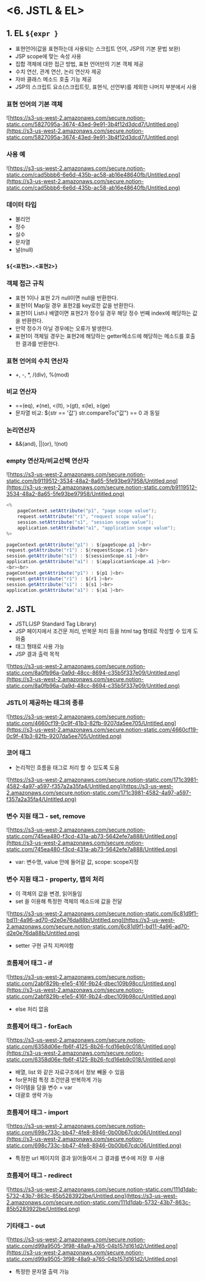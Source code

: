 # <6. JSTL & EL>

## 1. EL `${expr }`

- 표현언어(값을 표현하는데 사용되는 스크립트 언어, JSP의 기본 문법 보완)
- JSP scope에 맞는 속성 사용
- 집합 객체에 대한 접근 방법, 표현 언어만의 기본 객체 제공
- 수치 연산, 관계 연산, 논리 연산자 제공
- 자바 클래스 메소드 호출 기능 제공
- JSP의 스크립트 요소(스크립트릿, 표현식, 선언부)를 제외한 나머지 부분에서 사용

### 표현 언어의 기본 객체

![https://s3-us-west-2.amazonaws.com/secure.notion-static.com/5827095a-3674-43ed-9e91-3b4f12d3dcd7/Untitled.png](https://s3-us-west-2.amazonaws.com/secure.notion-static.com/5827095a-3674-43ed-9e91-3b4f12d3dcd7/Untitled.png)

### 사용 예

![https://s3-us-west-2.amazonaws.com/secure.notion-static.com/cad5bbb6-6e6d-435b-ac58-ab16e48640fb/Untitled.png](https://s3-us-west-2.amazonaws.com/secure.notion-static.com/cad5bbb6-6e6d-435b-ac58-ab16e48640fb/Untitled.png)

### 데이터 타입

- 불리언
- 정수
- 실수
- 문자열
- 널(null)

### `${<표현1>.<표현2>}`

### 객체 접근 규칙

- 표현 1이나 표현 2가 null이면 null을 반환한다.
- 표현1이 Map일 경우 표현2를 key로한 값을 반환한다.
- 표현1이 List나 배열이면 표현2가 정수일 경우 해당 정수 번째 index에 해당하는 값을 반환한다.
- 만약 정수가 아닐 경우에는 오류가 발생한다.
- 표현1이 객체일 경우는 표현2에 해당하는 getter메소드에 해당하는 메소드를 호출한 결과를 반환한다.

### 표현 언어의 수치 연산자

- +, -, *, /(div), %(mod)

### 비교 연산자

- ==(eq), ≠(ne), <(lt), >(gt), ≤(le), ≥(ge)
- 문자열 비교: ${str == '값'} str.compareTo("값") == 0 과 동일

### 논리연산자

- &&(and), ||(or), !(not)

### empty 연산자/비교선택 연산자

![https://s3-us-west-2.amazonaws.com/secure.notion-static.com/b9119512-3534-48a2-8a65-5fe93be97958/Untitled.png](https://s3-us-west-2.amazonaws.com/secure.notion-static.com/b9119512-3534-48a2-8a65-5fe93be97958/Untitled.png)

```java
<%
    pageContext.setAttribute("p1", "page scope value");
    request.setAttribute("r1", "request scope value");
    session.setAttribute("s1", "session scope value");
    application.setAttribute("a1", "application scope value");
%>
```

```java
pageContext.getAttribute("p1") : ${pageScope.p1 }<br>
request.getAttribute("r1") : ${requestScope.r1 }<br>
session.getAttribute("s1") : ${sessionScope.s1 }<br>
application.getAttribute("a1") : ${applicationScope.a1 }<br>
<br><br>
pageContext.getAttribute("p1") : ${p1 }<br>
request.getAttribute("r1") : ${r1 }<br>
session.getAttribute("s1") : ${s1 }<br>
application.getAttribute("a1") : ${a1 }<br>
```

## 2. JSTL

- JSTL(JSP Standard Tag Library)
- JSP 페이지에서 조건문 처리, 반복문 처리 등을 html tag 형태로 작성할 수 있게 도와줌
- 태그 형태로 사용 가능
- JSP 결과 출력 목적

![https://s3-us-west-2.amazonaws.com/secure.notion-static.com/8a0fb96a-0a9d-48cc-8694-c35b5f337e09/Untitled.png](https://s3-us-west-2.amazonaws.com/secure.notion-static.com/8a0fb96a-0a9d-48cc-8694-c35b5f337e09/Untitled.png)

### JSTL이 제공하는 태그의 종류

![https://s3-us-west-2.amazonaws.com/secure.notion-static.com/4660cf19-0c9f-41b3-82fb-9207da5ee705/Untitled.png](https://s3-us-west-2.amazonaws.com/secure.notion-static.com/4660cf19-0c9f-41b3-82fb-9207da5ee705/Untitled.png)

### 코어 태그

- 논리적인 흐름을 태그로 처리 할 수 있도록 도움

![https://s3-us-west-2.amazonaws.com/secure.notion-static.com/171c3981-4582-4a97-a597-f357a2a35fa4/Untitled.png](https://s3-us-west-2.amazonaws.com/secure.notion-static.com/171c3981-4582-4a97-a597-f357a2a35fa4/Untitled.png)

### 변수 지원 태그 - set, remove

![https://s3-us-west-2.amazonaws.com/secure.notion-static.com/745ea480-f3cd-431a-ab73-5642efe7a888/Untitled.png](https://s3-us-west-2.amazonaws.com/secure.notion-static.com/745ea480-f3cd-431a-ab73-5642efe7a888/Untitled.png)

- var: 변수명, value 안에 들어갈 값, scope: scope지정

### 변수 지원 태그 - property, 맵의 처리

- 이 객체의 값을 변경, 읽어들임
- set 을 이용해 특정한 객체의 메소드에 값을 전달

![https://s3-us-west-2.amazonaws.com/secure.notion-static.com/6c81d9f1-bd11-4a96-ad70-d2e0e76da88b/Untitled.png](https://s3-us-west-2.amazonaws.com/secure.notion-static.com/6c81d9f1-bd11-4a96-ad70-d2e0e76da88b/Untitled.png)

- setter 구현 규칙 지켜야함

### 흐름제어 태그 - if

![https://s3-us-west-2.amazonaws.com/secure.notion-static.com/2abf829b-e1e5-416f-9b24-dbec109b98cc/Untitled.png](https://s3-us-west-2.amazonaws.com/secure.notion-static.com/2abf829b-e1e5-416f-9b24-dbec109b98cc/Untitled.png)

- else 처리 없음

### 흐름제어 태그 - forEach

![https://s3-us-west-2.amazonaws.com/secure.notion-static.com/6358d06e-fb6f-4125-8b26-fcd16eb9c018/Untitled.png](https://s3-us-west-2.amazonaws.com/secure.notion-static.com/6358d06e-fb6f-4125-8b26-fcd16eb9c018/Untitled.png)

- 배열, list 와 같은 자료구조에서 정보 빼올 수 있음
- for문처럼 특정 조건만큼 반복하게 가능
- 아이템을 담을 변수 = var
- 대괄호 생략 가능

### 흐름제어 태그 - import

![https://s3-us-west-2.amazonaws.com/secure.notion-static.com/698c733c-bb47-4fe8-8946-0b00b67cdc06/Untitled.png](https://s3-us-west-2.amazonaws.com/secure.notion-static.com/698c733c-bb47-4fe8-8946-0b00b67cdc06/Untitled.png)

- 특정한 url 페이지의 결과 읽어들여서 그 결과를 변수에 저장 후 사용

### 흐름제어 태그 - redirect

![https://s3-us-west-2.amazonaws.com/secure.notion-static.com/111d1dab-5732-43b7-863c-85b5283922be/Untitled.png](https://s3-us-west-2.amazonaws.com/secure.notion-static.com/111d1dab-5732-43b7-863c-85b5283922be/Untitled.png)

### 기타태그 - out

![https://s3-us-west-2.amazonaws.com/secure.notion-static.com/d99a9505-3f98-48a9-a765-04b157d161d2/Untitled.png](https://s3-us-west-2.amazonaws.com/secure.notion-static.com/d99a9505-3f98-48a9-a765-04b157d161d2/Untitled.png)

- 특정한 문자열 출력 가능
